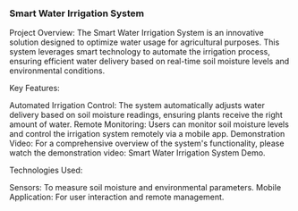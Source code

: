 ### Smart Water Irrigation System
Project Overview: The Smart Water Irrigation System is an innovative solution designed to optimize water usage for agricultural purposes. 
This system leverages smart technology to automate the irrigation process, ensuring efficient water delivery based on real-time soil moisture levels and environmental conditions.

Key Features:

Automated Irrigation Control: The system automatically adjusts water delivery based on soil moisture readings, ensuring plants receive the right amount of water.
Remote Monitoring: Users can monitor soil moisture levels and control the irrigation system remotely via a mobile app.
Demonstration Video: For a comprehensive overview of the system's functionality, please watch the demonstration video: Smart Water Irrigation System Demo.

Technologies Used:

Sensors: To measure soil moisture and environmental parameters.
Mobile Application: For user interaction and remote management.
